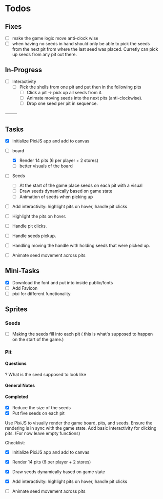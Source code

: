 # Todos

## Fixes

- [ ] make the game logic move anti-clock wise
- [ ] when having no seeds in hand should only be able to pick the seeds from the next pit from where the last seed was placed. Curretly can pick up seeds from any pit out there.

## In-Progress

- [ ] Interactivity
  - [ ] Pick the shells from one pit and put then in the following pits
    - [ ] Click a pit → pick up all seeds from it.
    - [ ] Animate moving seeds into the next pits (anti-clockwise).
    - [ ] Drop one seed per pit in sequence.

⸻

## Tasks

- [x] Initialize PixiJS app and add to canvas

- [ ] board
  - [x] Render 14 pits (6 per player + 2 stores)
  - [ ] better visuals of the board

- [ ] Seeds
  - [ ] At the start of the game place seeds on each pit with a visual
  - [ ] Draw seeds dynamically based on game state
  - [ ] Animation of seeds when picking up

- [ ] Add interactivity: highlight pits on hover, handle pit clicks
- [ ] Highlight the pits on hover.
- [ ] Handle pit clicks.
- [ ] Handle seeds pickup.
- [ ] Handling moving the handle with holding seeds that were picked up.

- [ ] Animate seed movement across pits

## Mini-Tasks

- [x] Download the font and put into inside public/fonts
- [ ] Add Favicon
- [ ] pixi for different functionality

## Sprites

### Seeds

- [ ] Making the seeds fill into each pit ( this is what's supposed to happen on the start of the game.)

### Pit

#### Questions

? What is the seed supposed to look like

#### General Notes

#### Completed

- [x] Reduce the size of the seeds
- [x] Put five seeds on each pit

Use PixiJS to visually render the game board, pits, and seeds. Ensure the rendering is in sync with the game state. Add basic interactivity for clicking pits. (For now leave empty functions)

Checklist:

- [x] Initialize PixiJS app and add to canvas

- [x] Render 14 pits (6 per player + 2 stores)

- [x] Draw seeds dynamically based on game state

- [x] Add interactivity: highlight pits on hover, handle pit clicks

- [ ] Animate seed movement across pits
